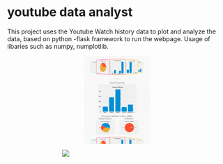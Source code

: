 # youtube data analyst
This project uses the Youtube Watch history data to plot and analyze the data, based on python -flask framework to run the webpage.
Usage of libaries such as numpy, numplotlib.



<div style = "padding-bottom: 150; padding-top: 150;">
  <p align="center">
    <img src="/pic3.png"  style = " height: 350;  display:block; width:30%;"/>
    <img src="/pic2.png"  style = " height: 350;  display:block; width:30%;"/>
    <img src="/pic1.png"  style = " height: 350;  display:block; width:30%;"/>
   </p>
</div>





<div style = "padding-bottom: 150; padding-top: 150">
   <p align="center">
     <img src="/webgif.gif"  style = " height: 350;  display:block; margin-left: auto; margin-right:auto; width:50%;"/>
   </p>
</div>
